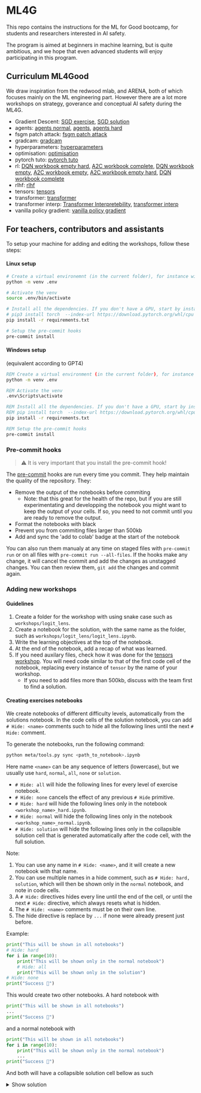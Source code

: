 # ML4G
This repo contains the instructions for the ML for Good bootcamp, for students and researchers interested in AI safety.

The program is aimed at beginners in machine learning, but is quite ambitious, and we hope that even advanced students will enjoy participating in this program.

## Curriculum ML4Good

We draw inspiration from the redwood mlab, and ARENA, both of which focuses mainly on the ML engineering part.
However there are a lot more workshops on strategy, goverance and conceptual AI safety during the ML4G.


<!-- start workshops -->
- Gradient Descent: [SGD exercise](workshops/Gradient_Descent/SGD_exercise.ipynb), [SGD solution](workshops/Gradient_Descent/SGD_solution.ipynb)
- agents: [agents normal](workshops/agents/agents_normal.ipynb), [agents](workshops/agents/agents.ipynb), [agents hard](workshops/agents/agents_hard.ipynb)
- fsgm patch attack: [fsgm patch attack](workshops/fsgm_patch_attack/fsgm_patch_attack.ipynb)
- gradcam: [gradcam](workshops/gradcam/gradcam.ipynb)
- hyperparameters: [hyperparameters](workshops/hyperparameters/hyperparameters.ipynb)
- optimisation: [optimisation](workshops/optimisation/optimisation.ipynb)
- pytorch tuto: [pytorch tuto](workshops/pytorch_tuto/pytorch_tuto.ipynb)
- rl: [DQN workbook empty hard](workshops/rl/DQN-workbook-empty-hard.ipynb), [A2C workbook complete](workshops/rl/A2C-workbook-complete.ipynb), [DQN workbook empty](workshops/rl/DQN-workbook-empty.ipynb), [A2C workbook empty](workshops/rl/A2C-workbook-empty.ipynb), [A2C workbook empty hard](workshops/rl/A2C-workbook-empty-hard.ipynb), [DQN workbook complete](workshops/rl/DQN-workbook-complete.ipynb)
- rlhf: [rlhf](workshops/rlhf/rlhf.ipynb)
- tensors: [tensors](workshops/tensors/tensors.ipynb)
- transformer: [transformer](workshops/transformer/transformer.ipynb)
- transformer interp: [Transformer Interpretebility](workshops/transformer_interp/Transformer-Interpretebility.ipynb), [transformer interp](workshops/transformer_interp/transformer_interp.ipynb)
- vanilla policy gradient: [vanilla policy gradient](workshops/vanilla_policy_gradient/vanilla_policy_gradient.ipynb)
<!-- end workshops -->


## For teachers, contributors and assistants

To setup your machine for adding and editing the workshops, follow these steps:

#### Linux setup
```sh
# Create a virtual environemnt (in the current folder), for instance with venv.
python -m venv .env

# Activate the venv
source .env/bin/activate

# Install all the dependencies. If you don't have a GPU, start by installing pytorch without GPU support
# pip3 install torch  --index-url https://download.pytorch.org/whl/cpu
pip install -r requirements.txt

# Setup the pre-commit hooks
pre-commit install
```

#### Windows setup
(equivalent according to GPT4)
```cmd
REM Create a virtual environment (in the current folder), for instance with venv.
python -m venv .env

REM Activate the venv
.env\Scripts\activate

REM Install all the dependencies. If you don't have a GPU, start by installing pytorch without GPU support
REM pip install torch  --index-url https://download.pytorch.org/whl/cpu
pip install -r requirements.txt

REM Setup the pre-commit hooks
pre-commit install
```

### Pre-commit hooks

> ⚠ It is very important that you install the pre-commit hook!

The [pre-commit](https://pre-commit.com/) hooks are run every time you commit. They help maintain the quality of the repository. They:
- Remove the output of the notebooks before commiting
    - Note: that this great for the health of the repo, but if you are still experimentating and developping the notebook you might want to keep the output of your cells. If so, you need to not commit until you are ready to remove the output.
- Format the notebooks with black
- Prevent you from commiting files larger than 500kb
- Add and sync the 'add to colab' badge at the start of the notebook

You can also run them manualy at any time on staged files with `pre-commit run` or on all files with `pre-commit run --all-files`.
If the hooks make any change, it will cancel the commit and add the changes as unstagged changes.
You can then review them, `git add` the changes and commit again.


### Adding new workshops

#### Guidelines
1. Create a folder for the workshop with using snake case such as `workshops/logit_lens`.
1. Create a notebook for the solution, with the same name as the folder, such as `workshops/logit_lens/logit_lens.ipynb`.
1. Write the learning objectives at the top of the notebook.
1. At the end of the notebook, add a recap of what was learned.
1. If you need auxilary files, check how it was done for the [tensors workshop](./workshops/tensors/tensors.ipynb). You will need code similar to that of the first code cell of the notebook, replacing every instance of `tensor` by the name of your workshop.
    - If you need to add files more than 500kb, discuss with the team first to find a solution.

#### Creating exercises notebooks
We create notebooks of different difficulty levels, automatically from the solutions notebook. In the code cells of the solution notebook, you can add `# Hide: <name>` comments such to hide all the following lines until the next `# Hide:` comment.

To generate the notebooks, run the following command:
```sh
python meta/tools.py sync <path_to_notebook>.ipynb
```

Here name `<name>` can be any sequence of letters (lowercase), but
we usually use `hard`, `normal`, `all`, `none` or `solution`.


- `# Hide: all` will hide the following lines for every level of exercise notebook.
- `# Hide: none` cancels the effect of any previous `# Hide` primitive.
- `# Hide: hard` will hide the following lines only in the notebook `<workshop_name>_hard.ipynb`.
- `# Hide: normal` will hide the following lines only in the notebook `<workshop_name>_normal.ipynb`.
- `# Hide: solution` will hide the following lines only in the collapsible solution cell that is generated automatically after the code cell, with the full solution.

Note:
1. You can use any name in `# Hide: <name>`, and it will create a new notebook with that name.
1. You can use multiple names in a hide comment, such as `# Hide: hard, solution`, which will then be shown only in the `normal` notebook, and note in code cells.
1. A `# Hide:` directives hides every line until the end of the cell, or until the next `# Hide:` directive, which always resets what is hidden.
1. The `# Hide: <name>` comments must be on their own line.
1. The hide directive is replace by `...` if none were already present just before.

Example:
```python
print("This will be shown in all notebooks")
# Hide: hard
for i in range(10):
    print("This will be shown only in the normal notebook")
    # Hide: all
    print("This will be shown only in the solution")
# Hide: none
print("Success 🎉")
```
This would create two other notebooks. A hard notebook with
```python
print("This will be shown in all notebooks")
...
print("Success 🎉")
```
and a normal notebook with
```python
print("This will be shown in all notebooks")
for i in range(10):
    print("This will be shown only in the normal notebook")
    ...
print("Success 🎉")
```
And both will have a collapsible solution cell bellow as such
<details>
<summary>Show solution</summary>

```python
print("This will be shown in all notebooks")
for i in range(10):
    print("This will be shown only in the normal notebook")
    print("This will be shown only in the solution")
print("Success 🎉")
```
</details>
